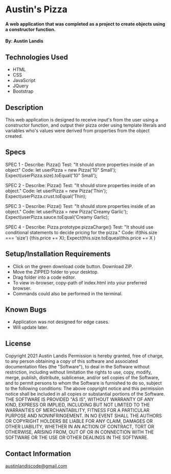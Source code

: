# Austin's Pizza

#### A web application that was completed as a project to create objects using a constructor function.

#### By: Austin Landis

## Technologies Used 

* HTML
* CSS
* JavaScript
* JQuery
* Bootstrap


## Description

This web application is designed to receive input's from the user using a constructor function, and output their pizza order using template literals and variables who's values were derived from properties from the object created. 

## Specs
SPEC 1 - Describe: Pizza()
Test: "It should store properties inside of an object"
Code: let userPizza = new Pizza('10" Small');
Expect(userPizza.size).toEqual('10" Small');

SPEC 2 - Describe: Pizza()
Test: "It should store properties inside of an object."
Code: let userPizza = new Pizza('Thin');
Expect(userPizza.crust.toEqual('Thin);

SPEC 3 - Describe: Pizza()
Test: "It should store properties inside of an object."
Code: let userPizza = new Pizza('Creamy Garlic');
Expect(userPizza.sauce.toEqual('Creamy Garlic);

SPEC 4 - Describe: Pizza.prototype.pizzaCharge()
Test: "It should use conditional statements to decide pricing for the pizza."
Code: if(this.size === 'size') {this.price += X};
Expect(this.size.toEqueal(this.price += X )

## Setup/Installation Requirements

* Click on the green download code button. Download ZIP.
* Move the ZIPPED folder to your desktop.
* Drag folder into a code editor.
* To view in-browser, copy-path of index.html into your preferred browser.
* Commands could also be performed in the terminal.


## Known Bugs

* Application was not designed for edge cases.
* Will update later.

## License

Copyright 2021 Austin Landis
Permission is hereby granted, free of charge, to any person obtaining a copy of this software and associated documentation files (the "Software"), to deal in the Software without restriction, including without limitation the rights to use, copy, modify, merge, publish, distribute, sublicense, and/or sell copies of the Software, and to permit persons to whom the Software is furnished to do so, subject to the following conditions:
The above copyright notice and this permission notice shall be included in all copies or substantial portions of the Software.
THE SOFTWARE IS PROVIDED "AS IS", WITHOUT WARRANTY OF ANY KIND, EXPRESS OR IMPLIED, INCLUDING BUT NOT LIMITED TO THE WARRANTIES OF MERCHANTABILITY, FITNESS FOR A PARTICULAR PURPOSE AND NONINFRINGEMENT. IN NO EVENT SHALL THE AUTHORS OR COPYRIGHT HOLDERS BE LIABLE FOR ANY CLAIM, DAMAGES OR OTHER LIABILITY, WHETHER IN AN ACTION OF CONTRACT, TORT OR OTHERWISE, ARISING FROM, OUT OF OR IN CONNECTION WITH THE SOFTWARE OR THE USE OR OTHER DEALINGS IN THE SOFTWARE.


## Contact Information
austinlandiscode@gmail.com

